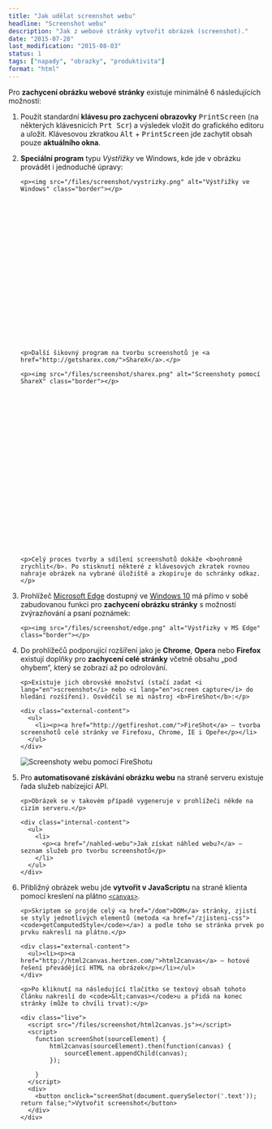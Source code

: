 ```yaml
---
title: "Jak udělat screenshot webu"
headline: "Screenshot webu"
description: "Jak z webové stránky vytvořit obrázek (screenshot)."
date: "2015-07-28"
last_modification: "2015-08-03"
status: 1
tags: ["napady", "obrazky", "produktivita"]
format: "html"
---
```


<p>Pro <b>zachycení obrázku webové stránky</b> existuje minimálně 6 následujících možností:</p>

<ol>
  <li id="print-screen">
    <p>Použít standardní <b>klávesu pro zachycení obrazovky</b> <kbd>PrintScreen</kbd> (na některých klávesnicích <kbd>Prt Scr</kbd>) a výsledek vložit do grafického editoru a uložit. Klávesovou zkratkou <kbd>Alt</kbd> + <kbd>PrintScreen</kbd> jde zachytit obsah pouze <b>aktuálního okna</b>.</p>      
  </li>
  
  <li id="program">
    <p><b>Speciální program</b> typu <i>Výstřižky</i> ve Windows, kde jde v obrázku provádět i jednoduché úpravy:</p>
    
    <p><img src="/files/screenshot/vystrizky.png" alt="Výstřižky ve Windows" class="border"></p>
    
    
    
    
    
    
    
    
    
    
    
    
    
    
    
    
    
    
    
    
    
    
    <p>Další šikovný program na tvorbu screenshotů je <a href="http://getsharex.com/">ShareX</a>.</p>
    
    <p><img src="/files/screenshot/sharex.png" alt="Screenshoty pomocí ShareX" class="border"></p>
    
    
    
    
    
    
    
    
    
    
    
    
    
    
    
    
    
    
    
    
    
    
    
    
    <p>Celý proces tvorby a sdílení screenshotů dokáže <b>ohromně zrychlit</b>. Po stisknutí některé z klávesových zkratek rovnou nahraje obrázek na vybrané úložiště a zkopíruje do schránky odkaz.</p>
  </li>
  
  
  <li id="edge">
    <p>Prohlížeč <a href="/microsoft-edge">Microsoft Edge</a> dostupný ve <a href="/windows-10">Windows 10</a> má přímo v sobě zabudovanou funkci pro <b>zachycení obrázku stránky</b> s možností zvýrazňování a psaní poznámek:</p>
    
    
    <p><img src="/files/screenshot/edge.png" alt="Výstřizky v MS Edge" class="border"></p>
    
    
    
    
    
    
    
       
    
    
    
    
    
    
    
    
    
    
    
    
    
    
  </li>
  
  
  <li id="rozsireni">
    <p>Do prohlížečů podporující rozšíření jako je <b>Chrome</b>, <b>Opera</b> nebo <b>Firefox</b> existují doplňky pro <b>zachycení celé stránky</b> včetně obsahu „pod ohybem“, který se zobrazí až po odrolování.</p>
    
    <p>Existuje jich obrovské množství (stačí zadat <i lang="en">screenshot</i> nebo <i lang="en">screen capture</i> do hledání rozšíření). Osvědčil se mi nástroj <b>FireShot</b>:</p>
    
    <div class="external-content">
      <ul>
        <li><p><a href="http://getfireshot.com/">FireShot</a> – tvorba screenshotů celé stránky ve Firefoxu, Chrome, IE i Opeře</p></li>
      </ul>
    </div>
    
  <p><img src="/files/screenshot/fireshot.png" alt="Screenshoty webu pomocí FireShotu" class="border"></p>
    
    
    
    
    
    
    
       
        
  </li>
  
  <li id="api">
    <p>Pro <b>automatisované získávání obrázku webu</b> na straně serveru existuje řada služeb nabízející API.</p>
    
    <p>Obrázek se v takovém případě vygeneruje v prohlížeči někde na cizím serveru.</p>
    
    <div class="internal-content">
      <ul>
        <li>
          <p><a href="/nahled-webu">Jak získat náhled webu?</a> – seznam služeb pro tvorbu screenshotů</p>
        </li>
      </ul>
    </div>
  </li>
  
  <li id="canvas">
    <p>Přibližný obrázek webu jde <b>vytvořit v JavaScriptu</b> na straně klienta pomocí kreslení na plátno <a href="/canvas"><code>&lt;canvas></code></a>.</p>
    
    <p>Skriptem se projde celý <a href="/dom">DOM</a> stránky, zjistí se styly jednotlivých elementů (metoda <a href="/zjisteni-css"><code>getComputedStyle</code></a>) a podle toho se stránka prvek po prvku nakreslí na plátno.</p>
    
    <div class="external-content">
      <ul><li><p><a href="http://html2canvas.hertzen.com/">html2canvas</a> – hotové řešení převádějící HTML na obrázek</p></li></ul>
    </div>
    
    <p>Po kliknutí na následující tlačítko se textový obsah tohoto článku nakreslí do <code>&lt;canvas></code>u a přidá na konec stránky (může to chvíli trvat):</p>
    
    <div class="live">
      <script src="/files/screenshot/html2canvas.js"></script>
      <script>     
        function screenShot(sourceElement) {
            html2canvas(sourceElement).then(function(canvas) {
                sourceElement.appendChild(canvas);
            });
            
        }  
      </script>
      <div>
        <button onclick="screenShot(document.querySelector('.text')); return false;">Vytvořit screenshot</button>
      </div>
    </div>
  </li>
</ol>


<style>
  .text canvas {
      border: 5px solid #000;
      max-width: 100%;
  }</style>
